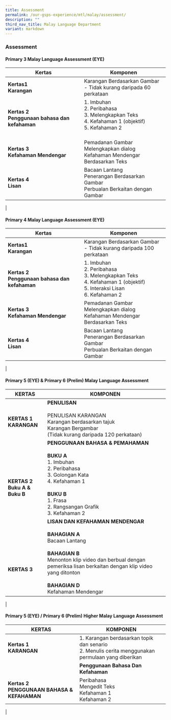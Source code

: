 ```yaml
---
title: Assessment
permalink: /our-gsps-experience/mtl/malay/assessment/
description: ""
third_nav_title: Malay Language Department
variant: markdown
---
```

### **Assessment**

#### **Primary 3 Malay Language Assessment (EYE)**

| Kertas | Komponen |
|---|---|
| **Kertas1 <br>Karangan** | Karangan Berdasarkan Gambar<br>- Tidak kurang daripada 60       perkataan |
| **Kertas 2<br>Penggunaan bahasa dan kefahaman** | 1. Imbuhan<br>2. Peribahasa<br>3. Melengkapkan Teks<br>4. Kefahaman 1 (objektif)<br>5. Kefahaman 2<br><br> |
| **Kertas 3<br>Kefahaman Mendengar** | Pemadanan Gambar<br>Melengkapkan dialog<br>Kefahaman Mendengar Berdasarkan Teks |
| **Kertas 4<br>Lisan** | Bacaan Lantang<br>Penerangan Berdasarkan Gambar<br>Perbualan Berkaitan dengan Gambar |
|

#### **Primary 4 Malay Language Assessment (EYE)**

| Kertas | Komponen |
|---|---|
| **Kertas1 <br>Karangan** | Karangan Berdasarkan Gambar<br>- Tidak kurang daripada 100 perkataan |
| **Kertas 2 <br>Penggunaan bahasa dan kefahaman** | 1. Imbuhan<br>2. Peribahasa<br>3. Melengkapkan Teks<br>4. Kefahaman 1 (objektif)<br>5. Interaksi Lisan<br>6. Kefahaman 2<br> |
| **Kertas 3 <br>Kefahaman Mendengar** | Pemadanan Gambar<br>Melengkapkan dialog<br>Kefahaman Mendengar Berdasarkan Teks |
| **Kertas 4<br>Lisan** | Bacaan Lantang<br>Penerangan Berdasarkan Gambar<br>Perbualan Berkaitan dengan Gambar |
|

#### **Primary 5  (EYE) &amp; Primary 6 (Prelim) Malay Language Assessment**

| KERTAS | KOMPONEN |
|---|---|
| <br>**KERTAS 1<br>KARANGAN** | **PENULISAN**<br><br>PENULISAN KARANGAN<br>Karangan berdasarkan tajuk<br>Karangan Bergambar<br>(Tidak kurang daripada 120 perkataan) |
| <br><br><br>**KERTAS 2 <br>Buku A &amp; Buku B** | **PENGGUNAAN BAHASA &amp; PEMAHAMAN**<br><br>**BUKU A**<br>1. Imbuhan<br>2. Peribahasa<br>3. Golongan Kata<br>4. Kefahaman 1<br><br>**BUKU B**<br>1. Frasa<br>2. Rangsangan Grafik<br>3. Kefahaman 2<br> |
| <br><br><br><br>**KERTAS 3** | **LISAN DAN KEFAHAMAN MENDENGAR**<br><br>**BAHAGIAN A**<br>Bacaan Lantang<br><br>**BAHAGIAN B**<br>Menonton klip video dan berbual dengan pemeriksa lisan berkaitan dengan klip video yang ditonton<br><br>**BAHAGIAN D**<br>Kefahaman Mendengar |
|

#### **Primary 5 (EYE) / Primary 6 (Prelim) Higher Malay Language Assessment**

| KERTAS | KOMPONEN |
|---|---|
| **Kertas 1<br>KARANGAN** | 1. Karangan berdasarkan topik dan senario<br>2. Menulis cerita menggunakan permulaan yang diberikan |
|  | **Penggunaan Bahasa Dan Kefahaman** |
| **Kertas 2<br>PENGGUNAAN BAHASA &amp; KEFAHAMAN** | Peribahasa<br>Mengedit Teks<br>Kefahaman 1<br>Kefahaman 2 |
|